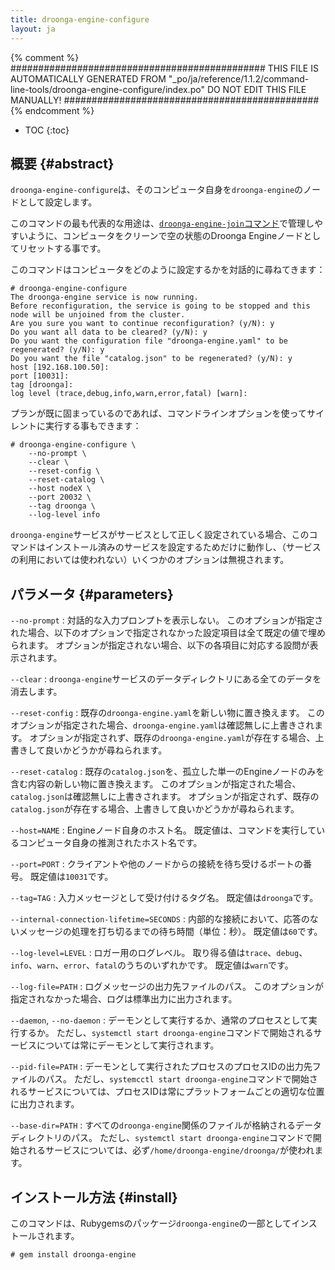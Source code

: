 ```yaml
---
title: droonga-engine-configure
layout: ja
---
```


{% comment %}
##############################################
  THIS FILE IS AUTOMATICALLY GENERATED FROM
  "_po/ja/reference/1.1.2/command-line-tools/droonga-engine-configure/index.po"
  DO NOT EDIT THIS FILE MANUALLY!
##############################################
{% endcomment %}


* TOC
{:toc}

## 概要 {#abstract}

`droonga-engine-configure`は、そのコンピュータ自身を`droonga-engine`のノードとして設定します。

このコマンドの最も代表的な用途は、[`droonga-engine-join`コマンド](../droonga-engine-join/)で管理しやすいように、コンピュータをクリーンで空の状態のDroonga Engineノードとしてリセットする事です。

このコマンドはコンピュータをどのように設定するかを対話的に尋ねてきます：

~~~
# droonga-engine-configure
The droonga-engine service is now running.
Before reconfiguration, the service is going to be stopped and this node will be unjoined from the cluster.
Are you sure you want to continue reconfiguration? (y/N): y
Do you want all data to be cleared? (y/N): y
Do you want the configuration file "droonga-engine.yaml" to be regenerated? (y/N): y
Do you want the file "catalog.json" to be regenerated? (y/N): y
host [192.168.100.50]: 
port [10031]: 
tag [droonga]: 
log level (trace,debug,info,warn,error,fatal) [warn]: 
~~~

プランが既に固まっているのであれば、コマンドラインオプションを使ってサイレントに実行する事もできます：

~~~
# droonga-engine-configure \
    --no-prompt \
    --clear \
    --reset-config \
    --reset-catalog \
    --host nodeX \
    --port 20032 \
    --tag droonga \
    --log-level info
~~~

`droonga-engine`サービスがサービスとして正しく設定されている場合、このコマンドはインストール済みのサービスを設定するためだけに動作し、（サービスの利用においては使われない）いくつかのオプションは無視されます。


## パラメータ {#parameters}

`--no-prompt`
: 対話的な入力プロンプトを表示しない。
  このオプションが指定された場合、以下のオプションで指定されなかった設定項目は全て既定の値で埋められます。
  オプションが指定されない場合、以下の各項目に対応する設問が表示されます。

`--clear`
: `droonga-engine`サービスのデータディレクトリにある全てのデータを消去します。

`--reset-config`
: 既存の`droonga-engine.yaml`を新しい物に置き換えます。
  このオプションが指定された場合、`droonga-engine.yaml`は確認無しに上書きされます。
  オプションが指定されず、既存の`droonga-engine.yaml`が存在する場合、上書きして良いかどうかが尋ねられます。

`--reset-catalog`
: 既存の`catalog.json`を、孤立した単一のEngineノードのみを含む内容の新しい物に置き換えます。
  このオプションが指定された場合、`catalog.json`は確認無しに上書きされます。
  オプションが指定されず、既存の`catalog.json`が存在する場合、上書きして良いかどうかが尋ねられます。

`--host=NAME`
: Engineノード自身のホスト名。
  既定値は、コマンドを実行しているコンピュータ自身の推測されたホスト名です。

`--port=PORT`
: クライアントや他のノードからの接続を待ち受けるポートの番号。
  既定値は`10031`です。

`--tag=TAG`
: 入力メッセージとして受け付けるタグ名。
  既定値は`droonga`です。

`--internal-connection-lifetime=SECONDS`
: 内部的な接続において、応答のないメッセージの処理を打ち切るまでの待ち時間（単位：秒）。
  既定値は`60`です。

`--log-level=LEVEL`
: ロガー用のログレベル。
  取り得る値は`trace`、`debug`、`info`、`warn`、`error`、`fatal`のうちのいずれかです。
  既定値は`warn`です。

`--log-file=PATH`
: ログメッセージの出力先ファイルのパス。
  このオプションが指定されなかった場合、ログは標準出力に出力されます。

`--daemon`, `--no-daemon`
: デーモンとして実行するか、通常のプロセスとして実行するか。
  ただし、`systemctl start droonga-engine`コマンドで開始されるサービスについては常にデーモンとして実行されます。

`--pid-file=PATH`
: デーモンとして実行されたプロセスのプロセスIDの出力先ファイルのパス。
  ただし、`systemcctl start droonga-engine`コマンドで開始されるサービスについては、プロセスIDは常にプラットフォームごとの適切な位置に出力されます。

`--base-dir=PATH`
: すべての`droonga-engine`関係のファイルが格納されるデータディレクトリのパス。
  ただし、`systemctl start droonga-engine`コマンドで開始されるサービスについては、必ず`/home/droonga-engine/droonga/`が使われます。

## インストール方法 {#install}

このコマンドは、Rubygemsのパッケージ`droonga-engine`の一部としてインストールされます。

~~~
# gem install droonga-engine
~~~

